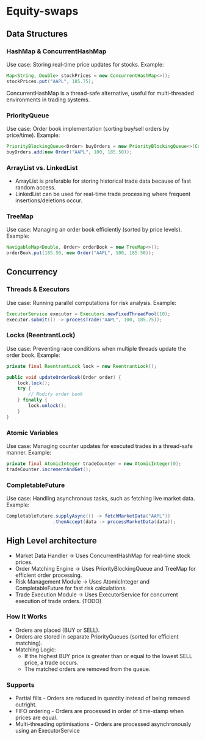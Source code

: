 
# Equity-swaps

## Data Structures

### HashMap & ConcurrentHashMap

Use case: Storing real-time price updates for stocks. Example:

```java
Map<String, Double> stockPrices = new ConcurrentHashMap<>();
stockPrices.put("AAPL", 185.75);
```

ConcurrentHashMap is a thread-safe alternative, useful for multi-threaded environments in trading systems.

### PriorityQueue

Use case: Order book implementation (sorting buy/sell orders by price/time). Example:

```java
PriorityBlockingQueue<Order> buyOrders = new PriorityBlockingQueue<>(Comparator.comparingDouble(Order::getPrice).reversed());
buyOrders.add(new Order("AAPL", 100, 185.50));
```

### ArrayList vs. LinkedList

* ArrayList is preferable for storing historical trade data because of fast random access.
* LinkedList can be used for real-time trade processing where frequent insertions/deletions occur.

### TreeMap

Use case: Managing an order book efficiently (sorted by price levels). Example:

```java
NavigableMap<Double, Order> orderBook = new TreeMap<>();
orderBook.put(185.50, new Order("AAPL", 100, 185.50));
```

## Concurrency

### Threads & Executors
Use case: Running parallel computations for risk analysis. Example:

```java
ExecutorService executor = Executors.newFixedThreadPool(10);
executor.submit(() -> processTrade("AAPL", 100, 185.75));
```

### Locks (ReentrantLock)

Use case: Preventing race conditions when multiple threads update the order book. Example:

```java
private final ReentrantLock lock = new ReentrantLock();

public void updateOrderBook(Order order) {
    lock.lock();
    try {
        // Modify order book
    } finally {
        lock.unlock();
    }
}
```

### Atomic Variables

Use case: Managing counter updates for executed trades in a thread-safe manner. Example:

```java
private final AtomicInteger tradeCounter = new AtomicInteger(0);
tradeCounter.incrementAndGet();
```

### CompletableFuture

Use case: Handling asynchronous tasks, such as fetching live market data. Example:

```java
CompletableFuture.supplyAsync(() -> fetchMarketData("AAPL"))
                 .thenAccept(data -> processMarketData(data));
```

## High Level architecture

* Market Data Handler → Uses ConcurrentHashMap for real-time stock prices.
* Order Matching Engine → Uses PriorityBlockingQueue and TreeMap for efficient order processing.
* Risk Management Module → Uses AtomicInteger and CompletableFuture for fast risk calculations.
* Trade Execution Module → Uses ExecutorService for concurrent execution of trade orders. (TODO)


### How It Works

* Orders are placed (BUY or SELL).
* Orders are stored in separate PriorityQueues (sorted for efficient matching).
* Matching Logic:
    * If the highest BUY price is greater than or equal to the lowest SELL price, a trade occurs.
    * The matched orders are removed from the queue.
    
### Supports

*  Partial fills - Orders are reduced in quantity instead of being removed outright.
*  FIFO ordering - Orders are processed in order of time-stamp when prices are equal.
*  Multi-threading optimisations - Orders are processed asynchronously using an ExecutorService